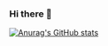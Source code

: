 ### Hi there 👋

[![Anurag's GitHub stats](https://github-readme-stats.vercel.app/api?username=michur55)](https://github.com/anuraghazra/github-readme-stats)
